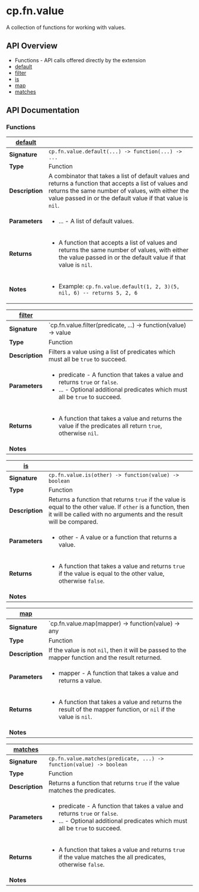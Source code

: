 # cp.fn.value

A collection of functions for working with values.

## API Overview
* Functions - API calls offered directly by the extension
 * [default](#default)
 * [filter](#filter)
 * [is](#is)
 * [map](#map)
 * [matches](#matches)

## API Documentation

### Functions

| [default](#default)         |                                                                                     |
| --------------------------------------------|-------------------------------------------------------------------------------------|
| **Signature**                               | `cp.fn.value.default(...) -> function(...) -> ...`                                                                    |
| **Type**                                    | Function                                                                     |
| **Description**                             | A combinator that takes a list of default values and returns a function that accepts a list of values and returns the same number of values, with either the value passed in or the default value if that value is `nil`.                                                                     |
| **Parameters**                              | <ul><li>... - A list of default values.</li></ul> |
| **Returns**                                 | <ul><li>A function that accepts a list of values and returns the same number of values, with either the value passed in or the default value if that value is `nil`.</li></ul>          |
| **Notes**                                   | <ul><li>Example: `cp.fn.value.default(1, 2, 3)(5, nil, 6) -- returns 5, 2, 6`</li></ul>                |

| [filter](#filter)         |                                                                                     |
| --------------------------------------------|-------------------------------------------------------------------------------------|
| **Signature**                               | `cp.fn.value.filter(predicate, ...) -> function(value) -> value | nil`                                                                    |
| **Type**                                    | Function                                                                     |
| **Description**                             | Filters a value using a list of predicates which must all be `true` to succeed.                                                                     |
| **Parameters**                              | <ul><li>predicate - A function that takes a value and returns `true` or `false`.</li><li>... - Optional additional predicates which must all be `true` to succeed.</li></ul> |
| **Returns**                                 | <ul><li>A function that takes a value and returns the value if the predicates all return `true`, otherwise `nil`.</li></ul>          |
| **Notes**                                   | <ul></ul>                |

| [is](#is)         |                                                                                     |
| --------------------------------------------|-------------------------------------------------------------------------------------|
| **Signature**                               | `cp.fn.value.is(other) -> function(value) -> boolean`                                                                    |
| **Type**                                    | Function                                                                     |
| **Description**                             | Returns a function that returns `true` if the value is equal to the other value. If `other` is a function, then it will be called with no arguments and the result will be compared.                                                                     |
| **Parameters**                              | <ul><li>other - A value or a function that returns a value.</li></ul> |
| **Returns**                                 | <ul><li>A function that takes a value and returns `true` if the value is equal to the other value, otherwise `false`.</li></ul>          |
| **Notes**                                   | <ul></ul>                |

| [map](#map)         |                                                                                     |
| --------------------------------------------|-------------------------------------------------------------------------------------|
| **Signature**                               | `cp.fn.value.map(mapper) -> function(value) -> any | nil`                                                                    |
| **Type**                                    | Function                                                                     |
| **Description**                             | If the value is not `nil`, then it will be passed to the mapper function and the result returned.                                                                     |
| **Parameters**                              | <ul><li>mapper - A function that takes a value and returns a value.</li></ul> |
| **Returns**                                 | <ul><li>A function that takes a value and returns the result of the mapper function, or `nil` if the value is `nil`.</li></ul>          |
| **Notes**                                   | <ul></ul>                |

| [matches](#matches)         |                                                                                     |
| --------------------------------------------|-------------------------------------------------------------------------------------|
| **Signature**                               | `cp.fn.value.matches(predicate, ...) -> function(value) -> boolean`                                                                    |
| **Type**                                    | Function                                                                     |
| **Description**                             | Returns a function that returns `true` if the value matches the predicates.                                                                     |
| **Parameters**                              | <ul><li>predicate - A function that takes a value and returns `true` or `false`.</li><li>... - Optional additional predicates which must all be `true` to succeed.</li></ul> |
| **Returns**                                 | <ul><li>A function that takes a value and returns `true` if the value matches the all predicates, otherwise `false`.</li></ul>          |
| **Notes**                                   | <ul></ul>                |

